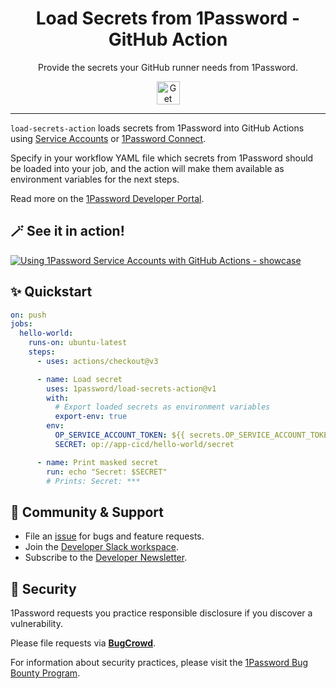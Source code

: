 <!-- Image sourced from https://blog.1password.com/1password-service-accounts/ -->
<img alt="" role="img" src="https://blog.1password.com/posts/2023/1password-service-accounts/header.png"/>

<div align="center">
  <h1>Load Secrets from 1Password - GitHub Action</h1>
  <p>Provide the secrets your GitHub runner needs from 1Password.</p>
  <a href="https://developer.1password.com/docs/ci-cd/github-actions">
    <img alt="Get started" src="https://user-images.githubusercontent.com/45081667/226940040-16d3684b-60f4-4d95-adb2-5757a8f1bc15.png" height="37"/>
  </a>
</div>

---

`load-secrets-action` loads secrets from 1Password into GitHub Actions using [Service Accounts](https://developer.1password.com/docs/service-accounts) or [1Password Connect](https://developer.1password.com/docs/connect).

Specify in your workflow YAML file which secrets from 1Password should be loaded into your job, and the action will make them available as environment variables for the next steps.

Read more on the [1Password Developer Portal](https://developer.1password.com/docs/ci-cd/github-actions).

## 🪄 See it in action!

[![Using 1Password Service Accounts with GitHub Actions - showcase](https://img.youtube.com/vi/kVBl5iQYgSA/maxresdefault.jpg)](https://www.youtube.com/watch?v=kVBl5iQYgSA "Using 1Password Service Accounts with GitHub Actions")

## ✨ Quickstart

```yml
on: push
jobs:
  hello-world:
    runs-on: ubuntu-latest
    steps:
      - uses: actions/checkout@v3

      - name: Load secret
        uses: 1password/load-secrets-action@v1
        with:
          # Export loaded secrets as environment variables
          export-env: true
        env:
          OP_SERVICE_ACCOUNT_TOKEN: ${{ secrets.OP_SERVICE_ACCOUNT_TOKEN }}
          SECRET: op://app-cicd/hello-world/secret

      - name: Print masked secret
        run: echo "Secret: $SECRET"
        # Prints: Secret: ***
```

## 💙 Community & Support

- File an [issue](https://github.com/1Password/load-secrets-action/issues) for bugs and feature requests.
- Join the [Developer Slack workspace](https://join.slack.com/t/1password-devs/shared_invite/zt-1halo11ps-6o9pEv96xZ3LtX_VE0fJQA).
- Subscribe to the [Developer Newsletter](https://1password.com/dev-subscribe/).

## 🔐 Security

1Password requests you practice responsible disclosure if you discover a vulnerability.

Please file requests via [**BugCrowd**](https://bugcrowd.com/agilebits).

For information about security practices, please visit the [1Password Bug Bounty Program](https://bugcrowd.com/agilebits).
